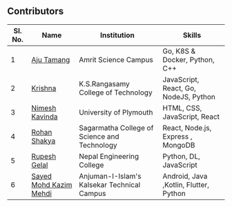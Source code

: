 ## Contributors

| Sl. No. | Name                                    | Institution          | Skills                        |
| ------- | --------------------------------------- | -------------------- | ----------------------------- |
| 1       | [Aju Tamang](https://github.com/aju100) | Amrit Science Campus | Go, K8S & Docker, Python, C++ |
| 2       | [Krishna](https://github.com/M-krishna) | K.S.Rangasamy College of Technology | JavaScript, React, Go, NodeJS, Python |
| 3       | [Nimesh Kavinda](https://github.com/nimeshkavinda) | University of Plymouth | HTML, CSS, JavaScript, React |
| 4       | [Rohan Shakya](https://github.com/Rohan-Shakya) | Sagarmatha College of Science and Technology | React, Node.js, Express , MongoDB |
| 5       | [Rupesh Gelal](https://github.com/rgrupesh) | Nepal Engineering College | Python, DL, JavaScript        |
| 6       | [Sayed Mohd Kazim Mehdi](https://github.com/kazimsayed954) | Anjuman-I-Islam's Kalsekar Technical Campus | Android, Java ,Kotlin, Flutter, Python |

